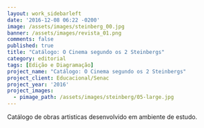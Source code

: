 ```yaml
---
layout: work_sidebarleft
date: '2016-12-08 06:22 -0200'
image: /assets/images/steinberg_00.jpg
banner: /assets/images/revista_01.png
comments: false
published: true
title: "Catálogo: O Cinema segundo os 2 Steinbergs"
category: editorial
tags: [Edição e Diagramação]
project_name: "Catálogo: O Cinema segundo os 2 Steinbergs"
project_client: Educacional/Senac
project_year: '2016'
project_images:
  - pimage_path: /assets/images/steinberg/05-large.jpg
---
```

Catálogo de obras artisticas desenvolvido em ambiente de estudo.
